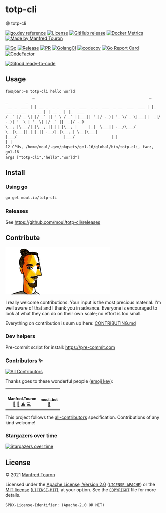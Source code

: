 # totp-cli

:smile: totp-cli

[![go.dev reference](https://img.shields.io/badge/go.dev-reference-007d9c?logo=go&logoColor=white)](https://pkg.go.dev/moul.io/totp-cli)
[![License](https://img.shields.io/badge/license-Apache--2.0%20%2F%20MIT-%2397ca00.svg)](https://github.com/moul/totp-cli/blob/main/COPYRIGHT)
[![GitHub release](https://img.shields.io/github/release/moul/totp-cli.svg)](https://github.com/moul/totp-cli/releases)
[![Docker Metrics](https://images.microbadger.com/badges/image/moul/totp-cli.svg)](https://microbadger.com/images/moul/totp-cli)
[![Made by Manfred Touron](https://img.shields.io/badge/made%20by-Manfred%20Touron-blue.svg?style=flat)](https://manfred.life/)

[![Go](https://github.com/moul/totp-cli/workflows/Go/badge.svg)](https://github.com/moul/totp-cli/actions?query=workflow%3AGo)
[![Release](https://github.com/moul/totp-cli/workflows/Release/badge.svg)](https://github.com/moul/totp-cli/actions?query=workflow%3ARelease)
[![PR](https://github.com/moul/totp-cli/workflows/PR/badge.svg)](https://github.com/moul/totp-cli/actions?query=workflow%3APR)
[![GolangCI](https://golangci.com/badges/github.com/moul/totp-cli.svg)](https://golangci.com/r/github.com/moul/totp-cli)
[![codecov](https://codecov.io/gh/moul/totp-cli/branch/main/graph/badge.svg)](https://codecov.io/gh/moul/totp-cli)
[![Go Report Card](https://goreportcard.com/badge/moul.io/totp-cli)](https://goreportcard.com/report/moul.io/totp-cli)
[![CodeFactor](https://www.codefactor.io/repository/github/moul/totp-cli/badge)](https://www.codefactor.io/repository/github/moul/totp-cli)

[![Gitpod ready-to-code](https://img.shields.io/badge/Gitpod-ready--to--code-blue?logo=gitpod)](https://gitpod.io/#https://github.com/moul/totp-cli)

## Usage

[embedmd]:# (.tmp/usage.txt console)
```console
foo@bar:~$ totp-cli hello world
            _                                                   _                      _        _
 __ _  ___ | | __ _  _ _   __ _  ___  _ _  ___  _ __  ___  ___ | |_  ___  _ __   _ __ | | __ _ | |_  ___
/ _` |/ _ \| |/ _` || ' \ / _` ||___|| '_|/ -_)| '_ \/ _ \|___||  _|/ -_)| '  \ | '_ \| |/ _` ||  _|/ -_)
\__, |\___/|_|\__,_||_||_|\__, |     |_|  \___|| .__/\___/      \__|\___||_|_|_|| .__/|_|\__,_| \__|\___|
|___/                     |___/                |_|                              |_|
12 CPUs, /home/moul/.gvm/pkgsets/go1.16/global/bin/totp-cli, fwrz, go1.16
args ["totp-cli","hello","world"]
```

## Install

### Using go

```sh
go get moul.io/totp-cli
```

### Releases

See https://github.com/moul/totp-cli/releases

## Contribute

![Contribute <3](https://raw.githubusercontent.com/moul/moul/main/contribute.gif)

I really welcome contributions.
Your input is the most precious material.
I'm well aware of that and I thank you in advance.
Everyone is encouraged to look at what they can do on their own scale;
no effort is too small.

Everything on contribution is sum up here: [CONTRIBUTING.md](./CONTRIBUTING.md)

### Dev helpers

Pre-commit script for install: https://pre-commit.com

### Contributors ✨

<!-- ALL-CONTRIBUTORS-BADGE:START - Do not remove or modify this section -->
[![All Contributors](https://img.shields.io/badge/all_contributors-2-orange.svg)](#contributors)
<!-- ALL-CONTRIBUTORS-BADGE:END -->

Thanks goes to these wonderful people ([emoji key](https://allcontributors.org/docs/en/emoji-key)):

<!-- ALL-CONTRIBUTORS-LIST:START - Do not remove or modify this section -->
<!-- prettier-ignore-start -->
<!-- markdownlint-disable -->
<table>
  <tr>
    <td align="center"><a href="http://manfred.life"><img src="https://avatars1.githubusercontent.com/u/94029?v=4" width="100px;" alt=""/><br /><sub><b>Manfred Touron</b></sub></a><br /><a href="#maintenance-moul" title="Maintenance">🚧</a> <a href="https://github.com/moul/totp-cli/commits?author=moul" title="Documentation">📖</a> <a href="https://github.com/moul/totp-cli/commits?author=moul" title="Tests">⚠️</a> <a href="https://github.com/moul/totp-cli/commits?author=moul" title="Code">💻</a></td>
    <td align="center"><a href="https://manfred.life/moul-bot"><img src="https://avatars1.githubusercontent.com/u/41326314?v=4" width="100px;" alt=""/><br /><sub><b>moul-bot</b></sub></a><br /><a href="#maintenance-moul-bot" title="Maintenance">🚧</a></td>
  </tr>
</table>

<!-- markdownlint-enable -->
<!-- prettier-ignore-end -->
<!-- ALL-CONTRIBUTORS-LIST:END -->

This project follows the [all-contributors](https://github.com/all-contributors/all-contributors)
specification. Contributions of any kind welcome!

### Stargazers over time

[![Stargazers over time](https://starchart.cc/moul/totp-cli.svg)](https://starchart.cc/moul/totp-cli)

## License

© 2021   [Manfred Touron](https://manfred.life)

Licensed under the [Apache License, Version 2.0](https://www.apache.org/licenses/LICENSE-2.0)
([`LICENSE-APACHE`](LICENSE-APACHE)) or the [MIT license](https://opensource.org/licenses/MIT)
([`LICENSE-MIT`](LICENSE-MIT)), at your option.
See the [`COPYRIGHT`](COPYRIGHT) file for more details.

`SPDX-License-Identifier: (Apache-2.0 OR MIT)`
